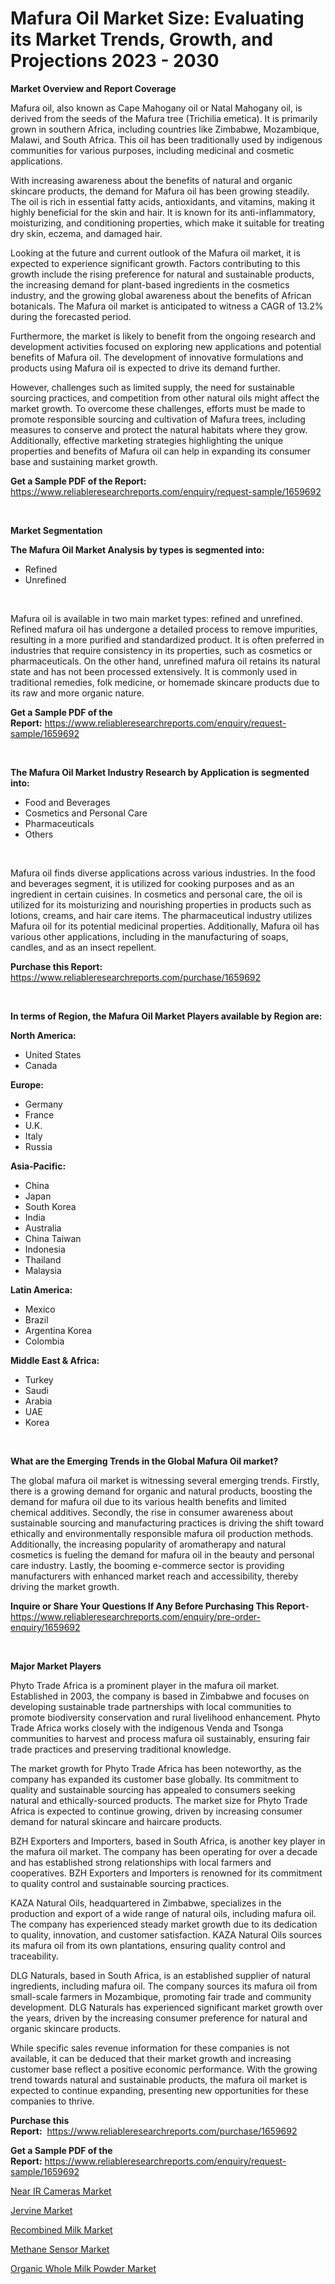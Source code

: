 <p><h1>Mafura Oil Market Size: Evaluating its Market Trends, Growth, and Projections 2023 - 2030</h1></p><p><strong>Market Overview and Report Coverage</strong></p>
<p><p>Mafura oil, also known as Cape Mahogany oil or Natal Mahogany oil, is derived from the seeds of the Mafura tree (Trichilia emetica). It is primarily grown in southern Africa, including countries like Zimbabwe, Mozambique, Malawi, and South Africa. This oil has been traditionally used by indigenous communities for various purposes, including medicinal and cosmetic applications.</p><p>With increasing awareness about the benefits of natural and organic skincare products, the demand for Mafura oil has been growing steadily. The oil is rich in essential fatty acids, antioxidants, and vitamins, making it highly beneficial for the skin and hair. It is known for its anti-inflammatory, moisturizing, and conditioning properties, which make it suitable for treating dry skin, eczema, and damaged hair.</p><p>Looking at the future and current outlook of the Mafura oil market, it is expected to experience significant growth. Factors contributing to this growth include the rising preference for natural and sustainable products, the increasing demand for plant-based ingredients in the cosmetics industry, and the growing global awareness about the benefits of African botanicals. The Mafura oil market is anticipated to witness a CAGR of 13.2% during the forecasted period.</p><p>Furthermore, the market is likely to benefit from the ongoing research and development activities focused on exploring new applications and potential benefits of Mafura oil. The development of innovative formulations and products using Mafura oil is expected to drive its demand further.</p><p>However, challenges such as limited supply, the need for sustainable sourcing practices, and competition from other natural oils might affect the market growth. To overcome these challenges, efforts must be made to promote responsible sourcing and cultivation of Mafura trees, including measures to conserve and protect the natural habitats where they grow. Additionally, effective marketing strategies highlighting the unique properties and benefits of Mafura oil can help in expanding its consumer base and sustaining market growth.</p></p>
<p><strong>Get a Sample PDF of the Report:</strong> <a href="https://www.reliableresearchreports.com/enquiry/request-sample/1659692">https://www.reliableresearchreports.com/enquiry/request-sample/1659692</a></p>
<p>&nbsp;</p>
<p><strong>Market Segmentation</strong></p>
<p><strong>The Mafura Oil Market Analysis by types is segmented into:</strong></p>
<p><ul><li>Refined</li><li>Unrefined</li></ul></p>
<p>&nbsp;</p>
<p><p>Mafura oil is available in two main market types: refined and unrefined. Refined mafura oil has undergone a detailed process to remove impurities, resulting in a more purified and standardized product. It is often preferred in industries that require consistency in its properties, such as cosmetics or pharmaceuticals. On the other hand, unrefined mafura oil retains its natural state and has not been processed extensively. It is commonly used in traditional remedies, folk medicine, or homemade skincare products due to its raw and more organic nature.</p></p>
<p><strong>Get a Sample PDF of the Report:</strong>&nbsp;<a href="https://www.reliableresearchreports.com/enquiry/request-sample/1659692">https://www.reliableresearchreports.com/enquiry/request-sample/1659692</a></p>
<p>&nbsp;</p>
<p><strong>The Mafura Oil Market Industry Research by Application is segmented into:</strong></p>
<p><ul><li>Food and Beverages</li><li>Cosmetics and Personal Care</li><li>Pharmaceuticals</li><li>Others</li></ul></p>
<p>&nbsp;</p>
<p><p>Mafura oil finds diverse applications across various industries. In the food and beverages segment, it is utilized for cooking purposes and as an ingredient in certain cuisines. In cosmetics and personal care, the oil is utilized for its moisturizing and nourishing properties in products such as lotions, creams, and hair care items. The pharmaceutical industry utilizes Mafura oil for its potential medicinal properties. Additionally, Mafura oil has various other applications, including in the manufacturing of soaps, candles, and as an insect repellent.</p></p>
<p><strong>Purchase this Report:</strong>&nbsp; <a href="https://www.reliableresearchreports.com/purchase/1659692">https://www.reliableresearchreports.com/purchase/1659692</a></p>
<p>&nbsp;</p>
<p><strong>In terms of Region, the Mafura Oil Market Players available by Region are:</strong></p>
<p>
    <p> <strong> North America: </strong>
        <ul>
            <li>United States</li>
            <li>Canada</li>
        </ul>
        </p> 
    <p> <strong> Europe: </strong>
        <ul>
            <li>Germany</li>
            <li>France</li>
            <li>U.K.</li>
            <li>Italy</li>
            <li>Russia</li>
        </ul>
        </p> 
    <p> <strong> Asia-Pacific: </strong>
        <ul>
            <li>China</li>
            <li>Japan</li>
            <li>South Korea</li>
            <li>India</li>
            <li>Australia</li>
            <li>China Taiwan</li>
            <li>Indonesia</li>
            <li>Thailand</li>
            <li>Malaysia</li>
        </ul>
        </p> 
    <p> <strong> Latin America: </strong>
        <ul>
            <li>Mexico</li>
            <li>Brazil</li>
            <li>Argentina Korea</li>
            <li>Colombia</li>
        </ul>
        </p> 
    <p> <strong> Middle East & Africa: </strong>
        <ul>
            <li>Turkey</li>
            <li>Saudi</li>
            <li>Arabia</li>
            <li>UAE</li>
            <li>Korea</li>
        </ul>
    </p>
    </p>
<p>&nbsp;</p>
<p><strong>What are the Emerging Trends in the Global Mafura Oil market?</strong></p>
<p><p>The global mafura oil market is witnessing several emerging trends. Firstly, there is a growing demand for organic and natural products, boosting the demand for mafura oil due to its various health benefits and limited chemical additives. Secondly, the rise in consumer awareness about sustainable sourcing and manufacturing practices is driving the shift toward ethically and environmentally responsible mafura oil production methods. Additionally, the increasing popularity of aromatherapy and natural cosmetics is fueling the demand for mafura oil in the beauty and personal care industry. Lastly, the booming e-commerce sector is providing manufacturers with enhanced market reach and accessibility, thereby driving the market growth.</p></p>
<p><strong>Inquire or Share Your Questions If Any Before Purchasing This Report</strong>- <a href="https://www.reliableresearchreports.com/enquiry/pre-order-enquiry/1659692">https://www.reliableresearchreports.com/enquiry/pre-order-enquiry/1659692</a></p>
<p>&nbsp;</p>
<p><strong>Major Market Players</strong></p>
<p><p>Phyto Trade Africa is a prominent player in the mafura oil market. Established in 2003, the company is based in Zimbabwe and focuses on developing sustainable trade partnerships with local communities to promote biodiversity conservation and rural livelihood enhancement. Phyto Trade Africa works closely with the indigenous Venda and Tsonga communities to harvest and process mafura oil sustainably, ensuring fair trade practices and preserving traditional knowledge.</p><p>The market growth for Phyto Trade Africa has been noteworthy, as the company has expanded its customer base globally. Its commitment to quality and sustainable sourcing has appealed to consumers seeking natural and ethically-sourced products. The market size for Phyto Trade Africa is expected to continue growing, driven by increasing consumer demand for natural skincare and haircare products.</p><p>BZH Exporters and Importers, based in South Africa, is another key player in the mafura oil market. The company has been operating for over a decade and has established strong relationships with local farmers and cooperatives. BZH Exporters and Importers is renowned for its commitment to quality control and sustainable sourcing practices.</p><p>KAZA Natural Oils, headquartered in Zimbabwe, specializes in the production and export of a wide range of natural oils, including mafura oil. The company has experienced steady market growth due to its dedication to quality, innovation, and customer satisfaction. KAZA Natural Oils sources its mafura oil from its own plantations, ensuring quality control and traceability.</p><p>DLG Naturals, based in South Africa, is an established supplier of natural ingredients, including mafura oil. The company sources its mafura oil from small-scale farmers in Mozambique, promoting fair trade and community development. DLG Naturals has experienced significant market growth over the years, driven by the increasing consumer preference for natural and organic skincare products.</p><p>While specific sales revenue information for these companies is not available, it can be deduced that their market growth and increasing customer base reflect a positive economic performance. With the growing trend towards natural and sustainable products, the mafura oil market is expected to continue expanding, presenting new opportunities for these companies to thrive.</p></p>
<p><strong>Purchase this Report:</strong>&nbsp;&nbsp;<a href="https://www.reliableresearchreports.com/purchase/1659692">https://www.reliableresearchreports.com/purchase/1659692</a></p>
<p></p>
<p><strong>Get a Sample PDF of the Report:</strong>&nbsp;<a href="https://www.reliableresearchreports.com/enquiry/request-sample/1659692">https://www.reliableresearchreports.com/enquiry/request-sample/1659692</a></p>
<p><p><a href="https://medium.com/@hesterorn1944/near-ir-cameras-market-report-reveals-the-latest-trends-and-growth-opportunities-of-this-market-9bb420cd4cb0">Near IR Cameras Market</a></p><p><a href="https://github.com/NorbertYates/Market-Research-Report-List-2/blob/main/jervine-market.md">Jervine Market</a></p><p><a href="https://medium.com/@nathanl41025/recombined-milk-market-outlook-industry-overview-and-forecast-2023-to-2030-d5a105e2fd98">Recombined Milk Market</a></p><p><a href="https://medium.com/@tobyyundt2023/methane-sensor-market-size-reveals-the-best-marketing-channels-in-global-industry-3538d5325803">Methane Sensor Market</a></p><p><a href="https://medium.com/@keygreen5469/organic-whole-milk-powder-market-competitive-analysis-market-trends-and-forecast-to-2030-37668327b103">Organic Whole Milk Powder Market</a></p></p>
